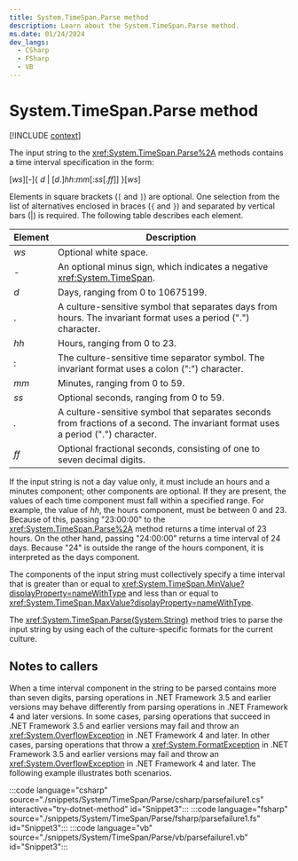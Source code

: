 ```yaml
---
title: System.TimeSpan.Parse method
description: Learn about the System.TimeSpan.Parse method.
ms.date: 01/24/2024
dev_langs:
  - CSharp
  - FSharp
  - VB
---
```

# System.TimeSpan.Parse method

[!INCLUDE [context](includes/context.md)]

The input string to the <xref:System.TimeSpan.Parse%2A> methods contains a time interval specification in the form:

[*ws*][-]{ *d* &#124; [*d*.]*hh*:*mm*[:*ss*[.*ff*]] }[*ws*]

Elements in square brackets (`[` and `]`) are optional. One selection from the list of alternatives enclosed in braces (`{` and `}`) and separated by vertical bars (&#124;) is required. The following table describes each element.

| Element | Description                                                                                                    |
|---------|----------------------------------------------------------------------------------------------------------------|
| *ws*    | Optional white space.                                                                                          |
| -     | An optional minus sign, which indicates a negative <xref:System.TimeSpan>.                                     |
| *d*     | Days, ranging from 0 to 10675199.                                                                              |
| .       | A culture-sensitive symbol that separates days from hours. The invariant format uses a period (".") character. |
| *hh*    | Hours, ranging from 0 to 23.                                                                                   |
| :       | The culture-sensitive time separator symbol. The invariant format uses a colon (":") character.                |
| *mm*    | Minutes, ranging from 0 to 59.                                                                                 |
| *ss*    | Optional seconds, ranging from 0 to 59.                                                                        |
| *.*     | A culture-sensitive symbol that separates seconds from fractions of a second. The invariant format uses a period (".") character. |
| *ff*    | Optional fractional seconds, consisting of one to seven decimal digits. |

If the input string is not a day value only, it must include an hours and a minutes component; other components are optional. If they are present, the values of each time component must fall within a specified range. For example, the value of *hh*, the hours component, must be between 0 and 23. Because of this, passing "23:00:00" to the <xref:System.TimeSpan.Parse%2A> method returns a time interval of 23 hours. On the other hand, passing "24:00:00" returns a time interval of 24 days. Because "24" is outside the range of the hours component, it is interpreted as the days component.

The components of the input string must collectively specify a time interval that is greater than or equal to <xref:System.TimeSpan.MinValue?displayProperty=nameWithType> and less than or equal to <xref:System.TimeSpan.MaxValue?displayProperty=nameWithType>.

The <xref:System.TimeSpan.Parse(System.String)> method tries to parse the input string by using each of the culture-specific formats for the current culture.

## Notes to callers

When a time interval component in the string to be parsed contains more than seven digits, parsing operations in .NET Framework 3.5 and earlier versions may behave differently from parsing operations in .NET Framework 4 and later versions. In some cases, parsing operations that succeed in .NET Framework 3.5 and earlier versions may fail and throw an <xref:System.OverflowException> in .NET Framework 4 and later. In other cases, parsing operations that throw a <xref:System.FormatException> in .NET Framework 3.5 and earlier versions may fail and throw an <xref:System.OverflowException> in .NET Framework 4 and later. The following example illustrates both scenarios.

:::code language="csharp" source="./snippets/System/TimeSpan/Parse/csharp/parsefailure1.cs" interactive="try-dotnet-method" id="Snippet3":::
:::code language="fsharp" source="./snippets/System/TimeSpan/Parse/fsharp/parsefailure1.fs" id="Snippet3":::
:::code language="vb" source="./snippets/System/TimeSpan/Parse/vb/parsefailure1.vb" id="Snippet3":::
